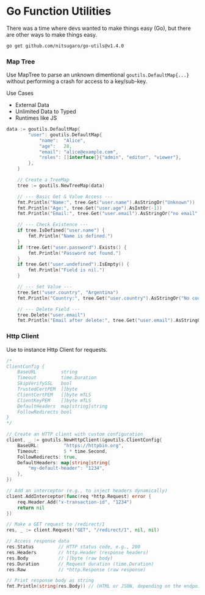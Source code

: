 # Go Function Utilities

There was a time where devs wanted to make things easy (Go), but there are other ways to make things easy.

```bash
go get github.com/nitsugaro/go-utils@v1.4.0
```

### Map Tree

Use MapTree to parse an unknown dimentional `goutils.DefaultMap{...}` without performing a crash for access to a key/sub-key.

Use Cases

- External Data
- Unlimited Data to Typed
- Runtimes like JS

```go
data := goutils.DefaultMap{
		"user": goutils.DefaultMap{
			"name":  "Alice",
			"age":   28,
			"email": "alice@example.com",
			"roles": []interface{}{"admin", "editor", "viewer"},
		},
	}

	// Create a TreeMap
	tree := goutils.NewTreeMap(data)

	// --- Basic Get & Value Access ---
	fmt.Println("Name:", tree.Get("user.name").AsStringOr("Unknown"))
	fmt.Println("Age:", tree.Get("user.age").AsIntOr(-1))
	fmt.Println("Email:", tree.Get("user.email").AsStringOr("no email"))

	// --- Check Existence ---
	if tree.IsDefined("user.name") {
		fmt.Println("Name is defined.")
	}
	if !tree.Get("user.password").Exists() {
		fmt.Println("Password not found.")
	}
	if tree.Get("user.undefined").IsEmpty() {
		fmt.Println("Field is nil.")
	}

	// --- Set Value ---
	tree.Set("user.country", "Argentina")
	fmt.Println("Country:", tree.Get("user.country").AsStringOr("No country"))

	// --- Delete Field ---
	tree.Delete("user.email")
	fmt.Println("Email after delete:", tree.Get("user.email").AsStringOr("Deleted"))
```

### Http Client

Use to instance Http Client for requests.

```go
/*
ClientConfig {
	BaseURL         string
	Timeout         time.Duration
	SkipVerifySSL   bool
	TrustedCertPEM  []byte
	ClientCertPEM   []byte mTLS
	ClientKeyPEM    []byte mTLS
	DefaultHeaders  map[string]string
	FollowRedirects bool
}
*/

// Create an HTTP client with custom configuration
client, _ := goutils.NewHttpClient(&goutils.ClientConfig{
	BaseURL:         "https://httpbin.org",
	Timeout:         5 * time.Second,
	FollowRedirects: true,
	DefaultHeaders: map[string]string{
		"my-default-header": "1234",
	},
})

// Add an interceptor (e.g., to inject headers dynamically)
client.AddInterceptor(func(req *http.Request) error {
	req.Header.Add("x-transaction-id", "1234")
	return nil
})

// Make a GET request to /redirect/1
res, _ := client.Request("GET", "/redirect/1", nil, nil)

// Access response data
res.Status         // HTTP status code, e.g., 200
res.Headers        // http.Header (response headers)
res.Body           // []byte (raw body)
res.Duration       // Request duration (time.Duration)
res.Raw            // *http.Response (raw response)

// Print response body as string
fmt.Println(string(res.Body)) // (HTML or JSON, depending on the endpoint)
```